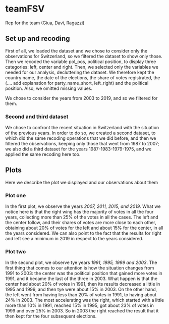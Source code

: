 # teamFSV
Rep for the team (Giua, Davì, Ragazzi)

## Set up and recoding
First of all, we loaded the dataset and we chose to consider only the observations for Switzerland, so we filtered the dataset to show only those. Then we recoded the variable pol_pos, political position, to display three categories: left, center and right. 
Then, we selected only the variables we needed for our analysis, decluttering the dataset. We therefore kept the country name, the date of the elections, the share of votes registrated, the (.... add explanation for party_name_short, left_right) and the political position. 
Also, we omitted missing values. 

We chose to consider the years from 2003 to 2019, and so we filtered for them. 

### Second and third dataset
We chose to confront the recent situation in Switzerland with the situation  of the previous years. In order to do so, we created a second  dataset, to which did the same recoding operations that we did before, and then we filtered the observations, keeping only those that went from 1987 to 2007; we also did a third dataset for the years 1987-1983-1979-1975, and we applied the same recoding here too. 

## Plots
Here we describe the plot we displayed and our observations about them 
### Plot one
In the first plot, we observe the years *2007, 2011, 2015, and 2019*.
What we notice here is that the right wing has the majority of votes in all the four years, collecting more than 25% of the votes in all the cases. The left and the center follow, and their shares of votes are more close to each other, obtaining about 20% of votes for the left and about 15% for the center, in all the years considered. We can also point to the fact that the results for right and left see a minimum in 2019 in respect to the years considered. 

### Plot two 

In the second plot, we observe tye years *1991, 1995, 1999 and 2003*. 
The first thing that comes to our attention is how the situation changes from 1991 to 2003: the center was the political position that gained more votes in 1991, and it became the last of the three in 2003. What happen is that the center had about 20% of votes in 1991, then its results decreased a little in 1995 and 1999, and then tye were about 15% in 2003. On the other hand, the left went from having less than 20% of votes in 1991, to having about 24% in 2003. The most accelerating was the right, which started with a little more than 10% in 1991, reached 15% in 1995, got about 23% of votes in 1999 and over 25% in 2003. So in 2003 the right reached the result that it then kept for the four subsequent elections. 


